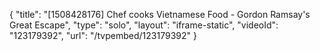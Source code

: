 {
    "title": "[1508428176] Chef cooks Vietnamese Food - Gordon Ramsay's Great Escape",
    "type": "solo",
    "layout": "iframe-static",
    "videoId": "123179392",
    "url": "\/tvpembed\/123179392"
}
